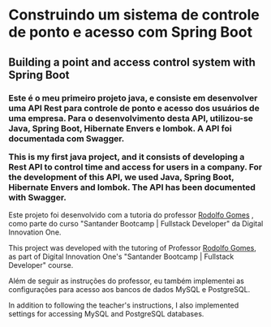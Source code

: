 <h1>Construindo um sistema de controle de ponto e acesso com Spring Boot</h1>
<h2>Building a point and access control system with Spring Boot</h2>

<h3> Este é o meu primeiro projeto java, e consiste em desenvolver uma API Rest para controle de ponto e acesso dos usuários de uma empresa. Para o desenvolvimento desta API, utilizou-se Java, Spring Boot, Hibernate Envers e lombok. A API foi documentada com Swagger.

This is my first java project, and it consists of developing a Rest API to control time and access for users in a company. For the development of this API, we used Java, Spring Boot, Hibernate Envers and lombok. The API has been documented with Swagger.</h3>

Este projeto foi desenvolvido com a tutoria do professor [Rodolfo Gomes](https://github.com/rodolfogomes/diolive) , como parte do curso "Santander Bootcamp | Fullstack Developer" da Digital Innovation One.

This project was developed with the tutoring of Professor [Rodolfo Gomes](https://github.com/rodolfogomes/diolive), as part of Digital Innovation One's "Santander Bootcamp | Fullstack Developer" course.

Além de seguir as instruções do professor, eu também implementei as configurações para acesso aos bancos de dados MySQL e PostgreSQL. 

In addition to following the teacher's instructions, I also implemented settings for accessing MySQL and PostgreSQL databases.
